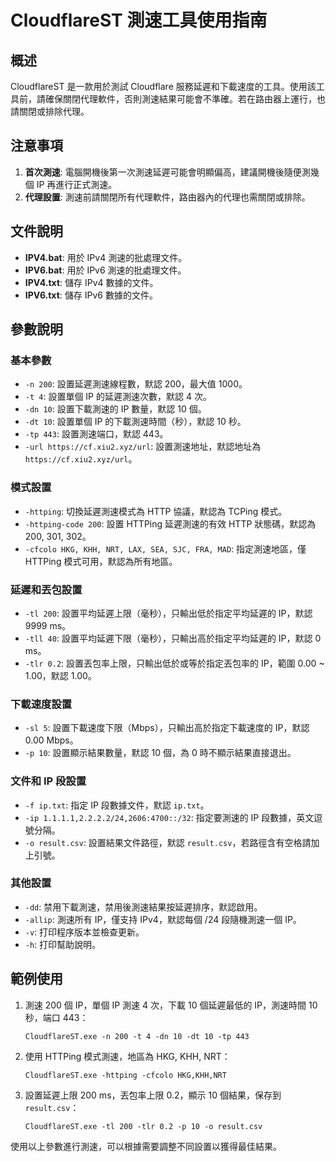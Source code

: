 # CloudflareST 測速工具使用指南

## 概述
CloudflareST 是一款用於測試 Cloudflare 服務延遲和下載速度的工具。使用該工具前，請確保關閉代理軟件，否則測速結果可能會不準確。若在路由器上運行，也請關閉或排除代理。

## 注意事項
1. **首次測速**: 電腦開機後第一次測速延遲可能會明顯偏高，建議開機後隨便測幾個 IP 再進行正式測速。
2. **代理設置**: 測速前請關閉所有代理軟件，路由器內的代理也需關閉或排除。

## 文件說明
- **IPV4.bat**: 用於 IPv4 測速的批處理文件。
- **IPV6.bat**: 用於 IPv6 測速的批處理文件。
- **IPV4.txt**: 儲存 IPv4 數據的文件。
- **IPV6.txt**: 儲存 IPv6 數據的文件。

## 參數說明

### 基本參數
- `-n 200`: 設置延遲測速線程數，默認 200，最大值 1000。
- `-t 4`: 設置單個 IP 的延遲測速次數，默認 4 次。
- `-dn 10`: 設置下載測速的 IP 數量，默認 10 個。
- `-dt 10`: 設置單個 IP 的下載測速時間（秒），默認 10 秒。
- `-tp 443`: 設置測速端口，默認 443。
- `-url https://cf.xiu2.xyz/url`: 設置測速地址，默認地址為 `https://cf.xiu2.xyz/url`。

### 模式設置
- `-httping`: 切換延遲測速模式為 HTTP 協議，默認為 TCPing 模式。
- `-httping-code 200`: 設置 HTTPing 延遲測速的有效 HTTP 狀態碼，默認為 200, 301, 302。
- `-cfcolo HKG, KHH, NRT, LAX, SEA, SJC, FRA, MAD`: 指定測速地區，僅 HTTPing 模式可用，默認為所有地區。

### 延遲和丟包設置
- `-tl 200`: 設置平均延遲上限（毫秒），只輸出低於指定平均延遲的 IP，默認 9999 ms。
- `-tll 40`: 設置平均延遲下限（毫秒），只輸出高於指定平均延遲的 IP，默認 0 ms。
- `-tlr 0.2`: 設置丟包率上限，只輸出低於或等於指定丟包率的 IP，範圍 0.00 ~ 1.00，默認 1.00。

### 下載速度設置
- `-sl 5`: 設置下載速度下限（Mbps），只輸出高於指定下載速度的 IP，默認 0.00 Mbps。
- `-p 10`: 設置顯示結果數量，默認 10 個，為 0 時不顯示結果直接退出。

### 文件和 IP 段設置
- `-f ip.txt`: 指定 IP 段數據文件，默認 `ip.txt`。
- `-ip 1.1.1.1,2.2.2.2/24,2606:4700::/32`: 指定要測速的 IP 段數據，英文逗號分隔。
- `-o result.csv`: 設置結果文件路徑，默認 `result.csv`，若路徑含有空格請加上引號。

### 其他設置
- `-dd`: 禁用下載測速，禁用後測速結果按延遲排序，默認啟用。
- `-allip`: 測速所有 IP，僅支持 IPv4，默認每個 /24 段隨機測速一個 IP。
- `-v`: 打印程序版本並檢查更新。
- `-h`: 打印幫助說明。

## 範例使用

1. 測速 200 個 IP，單個 IP 測速 4 次，下載 10 個延遲最低的 IP，測速時間 10 秒，端口 443：
   ```
   CloudflareST.exe -n 200 -t 4 -dn 10 -dt 10 -tp 443
   ```

2. 使用 HTTPing 模式測速，地區為 HKG, KHH, NRT：
   ```
   CloudflareST.exe -httping -cfcolo HKG,KHH,NRT
   ```

3. 設置延遲上限 200 ms，丟包率上限 0.2，顯示 10 個結果，保存到 `result.csv`：
   ```
   CloudflareST.exe -tl 200 -tlr 0.2 -p 10 -o result.csv
   ```

使用以上參數進行測速，可以根據需要調整不同設置以獲得最佳結果。
